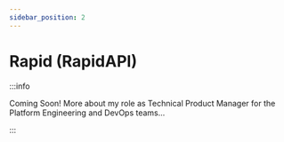 ```yaml
---
sidebar_position: 2
---
```


# Rapid (RapidAPI)

:::info

Coming Soon! More about my role as Technical Product Manager for the Platform Engineering and DevOps teams...

:::